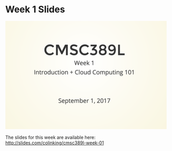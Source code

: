# Week 1 Slides

[![First Slide](../../.media/slides/week-01.png)](http://slides.com/colinking/cmsc389l-week-01)

The slides for this week are available here: http://slides.com/colinking/cmsc389l-week-01
